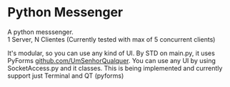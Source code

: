 # Python Messenger
A python messsenger.  
1 Server, N Clientes (Currently tested with max of 5 concurrent clients)


It's modular, so you can use any kind of UI. By STD on main.py, it uses PyForms [github.com/UmSenhorQualquer](UmSenhorQualquer).
You can use any UI by using SocketAccess.py and it classes. This is being implemented and currently support just Terminal and QT (pyforms)
